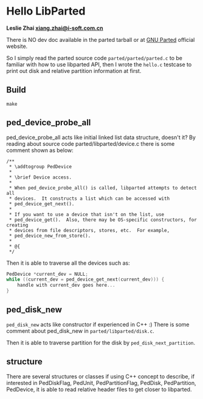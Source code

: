 # Hello LibParted
**Leslie Zhai <xiang.zhai@i-soft.com.cn>**

There is NO dev doc available in the parted tarball or at [GNU Parted](http://www.gnu.org/software/parted/) official 
website.

So I simply read the parted source code `parted/parted/parted.c` to be familiar 
with how to use libparted API, then I wrote the `hello.c` testcase to print out 
disk and relative partition information at first.

## Build
```
make
```
## ped_device_probe_all

ped_device_probe_all acts like initial linked list data structure, doesn't it?
By reading about source code parted/libparted/device.c there is some comment 
shown as below:

```
/**
 * \addtogroup PedDevice
 *
 * \brief Device access.
 *
 * When ped_device_probe_all() is called, libparted attempts to detect all
 * devices.  It constructs a list which can be accessed with
 * ped_device_get_next().
 *
 * If you want to use a device that isn't on the list, use
 * ped_device_get().  Also, there may be OS-specific constructors, for creating
 * devices from file descriptors, stores, etc.  For example,
 * ped_device_new_from_store().
 *
 * @{
 */ 
```

Then it is able to traverse all the devices such as:

```C
PedDevice *current_dev = NULL;
while ((current_dev = ped_device_get_next(current_dev))) {
    handle with current_dev goes here...
}
```

## ped_disk_new

`ped_disk_new` acts like constructor if experienced in C++ :) There is some 
comment about ped_disk_new in `parted/libparted/disk.c`.

Then it is able to traverse partition for the disk by `ped_disk_next_partition`.

## structure

There are several structures or classes if using C++ concept to describe, if 
interested in PedDiskFlag, PedUnit, PedPartitionFlag, PedDisk, PedPartition, 
PedDevice, it is able to read relative header files to get closer to libparted.

